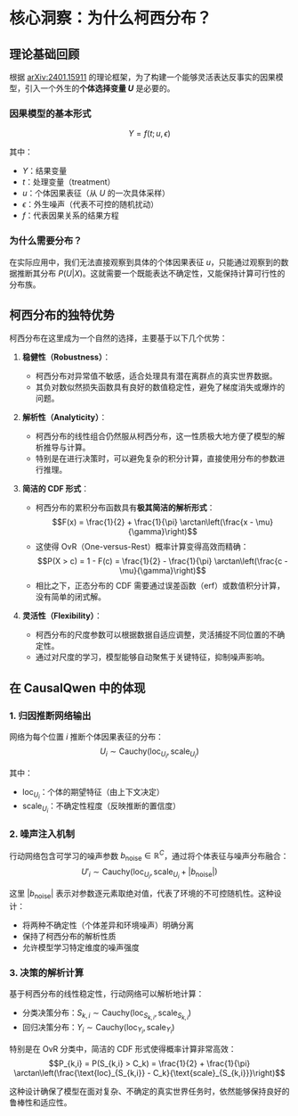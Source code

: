 # 核心洞察：为什么柯西分布？

## 理论基础回顾

根据 [arXiv:2401.15911](https://arxiv.org/abs/2401.15911) 的理论框架，为了构建一个能够灵活表达反事实的因果模型，引入一个外生的**个体选择变量 $U$** 是必要的。

### 因果模型的基本形式

$$Y = f(t; u, \epsilon)$$

其中：
- $Y$：结果变量
- $t$：处理变量（treatment）
- $u$：个体因果表征（从 $U$ 的一次具体采样）
- $\epsilon$：外生噪声（代表不可控的随机扰动）
- $f$：代表因果关系的结果方程

### 为什么需要分布？

在实际应用中，我们无法直接观察到具体的个体因果表征 $u$，只能通过观察到的数据推断其分布 $P(U|X)$。这就需要一个既能表达不确定性，又能保持计算可行性的分布族。

## 柯西分布的独特优势

柯西分布在这里成为一个自然的选择，主要基于以下几个优势：

1. **稳健性（Robustness）**：
   - 柯西分布对异常值不敏感，适合处理具有潜在离群点的真实世界数据。
   - 其负对数似然损失函数具有良好的数值稳定性，避免了梯度消失或爆炸的问题。

2. **解析性（Analyticity）**：
   - 柯西分布的线性组合仍然服从柯西分布，这一性质极大地方便了模型的解析推导与计算。
   - 特别是在进行决策时，可以避免复杂的积分计算，直接使用分布的参数进行推理。

3. **简洁的 CDF 形式**：
   - 柯西分布的累积分布函数具有**极其简洁的解析形式**：
     $$F(x) = \frac{1}{2} + \frac{1}{\pi} \arctan\left(\frac{x - \mu}{\gamma}\right)$$
   - 这使得 OvR（One-versus-Rest）概率计算变得高效而精确：
     $$P(X > c) = 1 - F(c) = \frac{1}{2} - \frac{1}{\pi} \arctan\left(\frac{c - \mu}{\gamma}\right)$$
   - 相比之下，正态分布的 CDF 需要通过误差函数（erf）或数值积分计算，没有简单的闭式解。

4. **灵活性（Flexibility）**：
   - 柯西分布的尺度参数可以根据数据自适应调整，灵活捕捉不同位置的不确定性。
   - 通过对尺度的学习，模型能够自动聚焦于关键特征，抑制噪声影响。

## 在 CausalQwen 中的体现

### 1. 归因推断网络输出

网络为每个位置 $i$ 推断个体因果表征的分布：
$$U_i \sim \text{Cauchy}(\text{loc}_{U_i}, \text{scale}_{U_i})$$

其中：
- $\text{loc}_{U_i}$：个体的期望特征（由上下文决定）
- $\text{scale}_{U_i}$：不确定性程度（反映推断的置信度）

### 2. 噪声注入机制

行动网络包含可学习的噪声参数 $b_{\text{noise}} \in \mathbb{R}^C$，通过将个体表征与噪声分布融合：
$$U'_i \sim \text{Cauchy}(\text{loc}_{U_i}, \text{scale}_{U_i} + |b_{\text{noise}}|)$$

这里 $|b_{\text{noise}}|$ 表示对参数逐元素取绝对值，代表了环境的不可控随机性。这种设计：
- 将两种不确定性（个体差异和环境噪声）明确分离
- 保持了柯西分布的解析性质
- 允许模型学习特定维度的噪声强度

### 3. 决策的解析计算

基于柯西分布的线性稳定性，行动网络可以解析地计算：
- 分类决策分布：$S_{k,i} \sim \text{Cauchy}(\text{loc}_{S_{k,i}}, \text{scale}_{S_{k,i}})$
- 回归决策分布：$Y_i \sim \text{Cauchy}(\text{loc}_{Y_i}, \text{scale}_{Y_i})$

特别是在 OvR 分类中，简洁的 CDF 形式使得概率计算非常高效：
$$P_{k,i} = P(S_{k,i} > C_k) = \frac{1}{2} + \frac{1}{\pi} \arctan\left(\frac{\text{loc}_{S_{k,i}} - C_k}{\text{scale}_{S_{k,i}}}\right)$$

这种设计确保了模型在面对复杂、不确定的真实世界任务时，依然能够保持良好的鲁棒性和适应性。